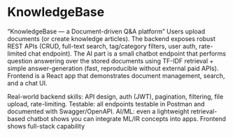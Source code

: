 # KnowledgeBase

“KnowledgeBase — a Document-driven Q&A platform”
Users upload documents (or create knowledge articles). The backend exposes robust REST APIs (CRUD, full-text search, tag/category filters, user auth, rate-limited chat endpoint). The AI part is a small chatbot endpoint that performs question answering over the stored documents using TF-IDF retrieval + simple answer-generation (fast, reproducible without external paid APIs). Frontend is a React app that demonstrates document management, search, and a chat UI.

Real-world backend skills: API design, auth (JWT), pagination, filtering, file upload, rate-limiting.
Testable: all endpoints testable in Postman and documented with Swagger/OpenAPI.
AI/ML: even a lightweight retrieval-based chatbot shows you can integrate ML/IR concepts into apps.
Frontend shows full-stack capability 
